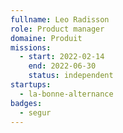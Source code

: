 ```yaml
---
fullname: Leo Radisson
role: Product manager
domaine: Produit
missions:
  - start: 2022-02-14
    end: 2022-06-30
    status: independent
startups:
  - la-bonne-alternance
badges:
  - segur
---
```



